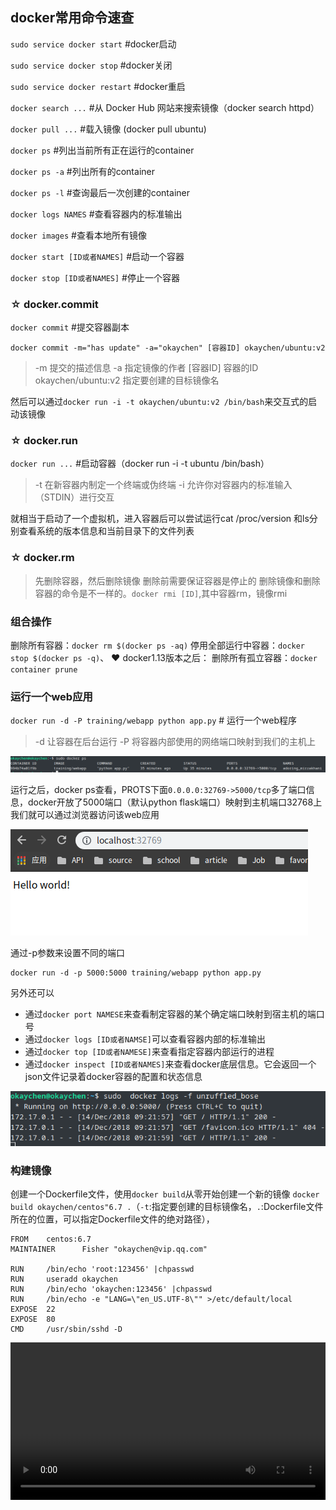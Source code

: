 ## docker常用命令速查
`sudo service docker start`    #docker启动 

`sudo service docker stop`    #docker关闭 

`sudo service docker restart` #docker重启 

`docker search ...` #从 Docker Hub 网站来搜索镜像（docker search httpd）

`docker pull ...`  #载入镜像 (docker pull ubuntu)

`docker ps` #列出当前所有正在运行的container

`docker ps -a` #列出所有的container

`docker ps -l`  #查询最后一次创建的container

`docker logs NAMES` #查看容器内的标准输出

`docker images` #查看本地所有镜像

`docker start [ID或者NAMES]` #启动一个容器

`docker stop [ID或者NAMES]` #停止一个容器


### ☆ docker.commit
`docker commit` #提交容器副本
```
docker commit -m="has update" -a="okaychen" [容器ID] okaychen/ubuntu:v2
```
> -m 提交的描述信息
> -a 指定镜像的作者
> [容器ID] 容器的ID
> okaychen/ubuntu:v2 指定要创建的目标镜像名

然后可以通过`docker run -i -t okaychen/ubuntu:v2 /bin/bash`来交互式的启动该镜像
### ☆ docker.run
`docker run ...` #启动容器（docker run -i -t ubuntu /bin/bash）
> -t 在新容器内制定一个终端或伪终端 
> -i 允许你对容器内的标准输入（STDIN）进行交互

就相当于启动了一个虚拟机，进入容器后可以尝试运行cat /proc/version 和ls分别查看系统的版本信息和当前目录下的文件列表
### ☆ docker.rm
> 先删除容器，然后删除镜像
> 删除前需要保证容器是停止的
> 删除镜像和删除容器的命令是不一样的。`docker rmi [ID]`,其中容器rm，镜像rmi 


### 组合操作
删除所有容器：`docker rm $(docker ps -aq)`
停用全部运行中容器：`docker stop $(docker ps -q)`、
❤ docker1.13版本之后：
删除所有孤立容器：`docker container prune`


### 运行一个web应用

`docker run -d -P training/webapp python app.py` # 运行一个web程序
> -d 让容器在后台运行
> -P 将容器内部使用的网络端口映射到我们的主机上

![](images/1.png)

  
运行之后，docker ps查看，PROTS下面`0.0.0.0:32769->5000/tcp`多了端口信息，docker开放了5000端口（默认python flask端口）映射到主机端口32768上
我们就可以通过浏览器访问该web应用

![](images/2.png)

通过-p参数来设置不同的端口
```
docker run -d -p 5000:5000 training/webapp python app.py
```
另外还可以
- 通过`docker port NAMESE`来查看制定容器的某个确定端口映射到宿主机的端口号
- 通过`docker logs [ID或者NAMSE]`可以查看容器内部的标准输出
- 通过`docker top [ID或者NAMESE]`来查看指定容器内部运行的进程
- 通过`docker inspect [ID或者NAMES]`来查看docker底层信息。它会返回一个json文件记录着docker容器的配置和状态信息

![](images/3.png)

### 构建镜像
创建一个Dockerfile文件，使用`docker build`从零开始创建一个新的镜像
`docker build okaychen/centos"6.7 .`（`-t`:指定要创建的目标镜像名，`.`:Dockerfile文件所在的位置，可以指定Dockerfile文件的绝对路径），
```
FROM    centos:6.7
MAINTAINER      Fisher "okaychen@vip.qq.com"

RUN     /bin/echo 'root:123456' |chpasswd
RUN     useradd okaychen
RUN     /bin/echo 'okaychen:123456' |chpasswd
RUN     /bin/echo -e "LANG=\"en_US.UTF-8\"" >/etc/default/local
EXPOSE  22
EXPOSE  80
CMD     /usr/sbin/sshd -D
```
<video src="./video/test-2018-12-14_20.48.39.mp4" controls allowfullscreen="true" loop="true" autoplay="autoplay" width="100%" min-height="100%">embed: test-2018-12-14_20.48.39</video>

